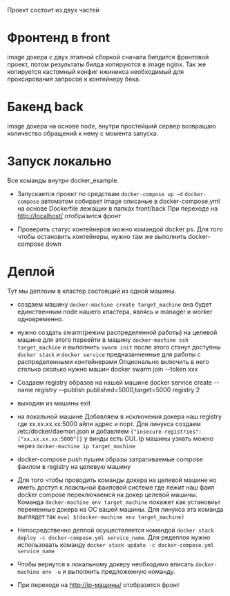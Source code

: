 Проект состоит из двух частей 
# Фронтенд в front 
 image докера с двух этапной сборкой сначала  билдится фронтовой проект, потом результаты билда копируются в image nginx. Так же копируется кастомный конфиг нжиникса необходимый для проксирования запросов к контейнеру бека.  
# Бакенд back 
 image докера на основе node, внутри простейший сервер возвращаю количество обращений к нему с момента запуска.
 
# Запуск локально
Все команды внутри docker_example.

* Запускается  проект по средствам
`docker-compose up –d`
`docker-compose` автоматом собирает  image описаные в docker-compose.yml на основе Dockerfile лежащих в папках front/back
При переходе на <http://localhost/> отобразится фронт

* Проверить статус контейнеров можно командой docker ps.
Для того чтобы остановить контейнеры, нужно там же выполнить  docker-compose down

# Деплой

Тут мы деплоим в кластер состоящий из одной машины.

* создаем машину `docker-machine create target_machine` она  будет единственным node нашего кластера, являсь и manager и worker одновременно.

* нужно создать swarm(режим распределенной работы) на целевой машине для этого переейти в машину `docker-machine ssh target_machine` и выполнить `swarm init` после этого станут доступны `docker stack` и `docker service` предназанченные для работы с распределенными контейнерами Опционально включить в него столько сколько нужно машин docker swarm join --token xxx

* Создаем registry образов на нашей машине  docker service create --name registry --publish published=5000,target=5000 registry:2

* выходим из машины exit

* на локальной машине Добавляем в исключения докера наш registry где xx.xx.xx.xx:5000 айпи адрес и порт. Для линукса создаем 
/etc/docker/daemon.json и добавляем  `{"insecure-registries":["xx.xx.xx.xx:5000"]}`  у винды есть GUI. Ip машины узнать можно через `docker-machine ip target_machine` 

* docker-compose push пушим образы затрагиваемые compose фаилом в registry на целевую машину

* Для того чтобы проводить команды докера на целевой машине но иметь доступ к лоакльной фаиловой системе где лежит наш фаил docker compose переключаемся на докер целевой машины. Команда  `docker-machine env target_machine` покажет как установиьт переменные докера на ОС вашей машины. Для линукса эта команда выглядет так `eval $(docker-machine env target_machine)` 

* Непосредственно деплой осуществляется командой `docker stack deploy -c docker-compose.yml service_name`. Для редеплоя нужно использовать команду  `docker stack update -c docker-compose.yml service_name`
 
* Чтобы вернутся к локальному докеру необходимо вписать `docker-machine env -u` и выполнить предложенную команду.
* При переходе на <http://ip-машины/> отобразится фронт
